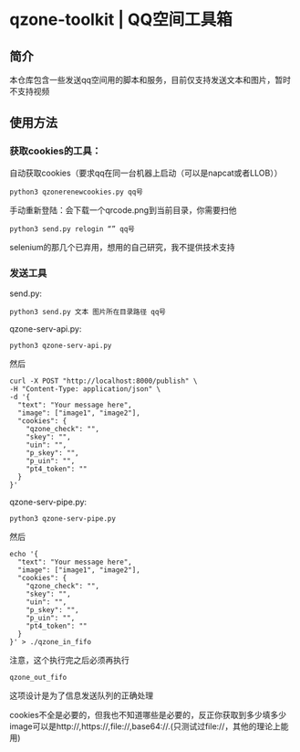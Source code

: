 # qzone-toolkit | QQ空间工具箱
## 简介
本仓库包含一些发送qq空间用的脚本和服务，目前仅支持发送文本和图片，暂时不支持视频
## 使用方法
### 获取cookies的工具：
自动获取cookies（要求qq在同一台机器上启动（可以是napcat或者LLOB））
```
python3 qzonerenewcookies.py qq号
```
手动重新登陆：会下载一个qrcode.png到当前目录，你需要扫他
```
python3 send.py relogin “” qq号
```
selenium的那几个已弃用，想用的自己研究，我不提供技术支持

### 发送工具
send.py:
```
python3 send.py 文本 图片所在目录路径 qq号
```
qzone-serv-api.py:
```
python3 qzone-serv-api.py
```
然后
```
curl -X POST "http://localhost:8000/publish" \
-H "Content-Type: application/json" \
-d '{
  "text": "Your message here",
  "image": ["image1", "image2"],
  "cookies": {
    "qzone_check": "",
    "skey": "",
    "uin": "",
    "p_skey": "",
    "p_uin": "",
    "pt4_token": ""
  }
}'

```
qzone-serv-pipe.py:
```
python3 qzone-serv-pipe.py
```
然后
```
echo '{
  "text": "Your message here",
  "image": ["image1", "image2"],
  "cookies": {
    "qzone_check": "",
    "skey": "",
    "uin": "",
    "p_skey": "",
    "p_uin": "",
    "pt4_token": ""
  }
}' > ./qzone_in_fifo

```
注意，这个执行完之后必须再执行
```
qzone_out_fifo
```
这项设计是为了信息发送队列的正确处理

cookies不全是必要的，但我也不知道哪些是必要的，反正你获取到多少填多少
image可以是http://,https://,file://,base64://.(只测试过file://，其他的理论上能用)



